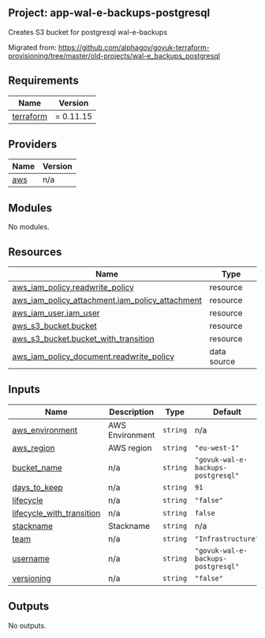 ## Project: app-wal-e-backups-postgresql

Creates S3 bucket for postgresql wal-e-backups

Migrated from:
https://github.com/alphagov/govuk-terraform-provisioning/tree/master/old-projects/wal-e_backups_postgresql

## Requirements

| Name | Version |
|------|---------|
| <a name="requirement_terraform"></a> [terraform](#requirement\_terraform) | = 0.11.15 |

## Providers

| Name | Version |
|------|---------|
| <a name="provider_aws"></a> [aws](#provider\_aws) | n/a |

## Modules

No modules.

## Resources

| Name | Type |
|------|------|
| [aws_iam_policy.readwrite_policy](https://registry.terraform.io/providers/hashicorp/aws/latest/docs/resources/iam_policy) | resource |
| [aws_iam_policy_attachment.iam_policy_attachment](https://registry.terraform.io/providers/hashicorp/aws/latest/docs/resources/iam_policy_attachment) | resource |
| [aws_iam_user.iam_user](https://registry.terraform.io/providers/hashicorp/aws/latest/docs/resources/iam_user) | resource |
| [aws_s3_bucket.bucket](https://registry.terraform.io/providers/hashicorp/aws/latest/docs/resources/s3_bucket) | resource |
| [aws_s3_bucket.bucket_with_transition](https://registry.terraform.io/providers/hashicorp/aws/latest/docs/resources/s3_bucket) | resource |
| [aws_iam_policy_document.readwrite_policy](https://registry.terraform.io/providers/hashicorp/aws/latest/docs/data-sources/iam_policy_document) | data source |

## Inputs

| Name | Description | Type | Default | Required |
|------|-------------|------|---------|:--------:|
| <a name="input_aws_environment"></a> [aws\_environment](#input\_aws\_environment) | AWS Environment | `string` | n/a | yes |
| <a name="input_aws_region"></a> [aws\_region](#input\_aws\_region) | AWS region | `string` | `"eu-west-1"` | no |
| <a name="input_bucket_name"></a> [bucket\_name](#input\_bucket\_name) | n/a | `string` | `"govuk-wal-e-backups-postgresql"` | no |
| <a name="input_days_to_keep"></a> [days\_to\_keep](#input\_days\_to\_keep) | n/a | `string` | `91` | no |
| <a name="input_lifecycle"></a> [lifecycle](#input\_lifecycle) | n/a | `string` | `"false"` | no |
| <a name="input_lifecycle_with_transition"></a> [lifecycle\_with\_transition](#input\_lifecycle\_with\_transition) | n/a | `string` | `false` | no |
| <a name="input_stackname"></a> [stackname](#input\_stackname) | Stackname | `string` | n/a | yes |
| <a name="input_team"></a> [team](#input\_team) | n/a | `string` | `"Infrastructure"` | no |
| <a name="input_username"></a> [username](#input\_username) | n/a | `string` | `"govuk-wal-e-backups-postgresql"` | no |
| <a name="input_versioning"></a> [versioning](#input\_versioning) | n/a | `string` | `"false"` | no |

## Outputs

No outputs.
